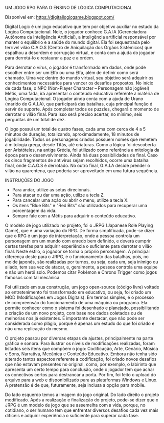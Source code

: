 UM JOGO RPG PARA O ENSINO DE LÓGICA COMPUTACIONAL

Disponivel em: https://digitallogicgame.blogspot.com/


Digital Logic é um jogo educativo que tem por objetivo auxiliar no estudo da Lógica Computacional. Nele, o jogador conhece G.A.IA (Gerenciadora Autônoma da Inteligência Artificial), a inteligência artificial responsável por manter o equilíbrio e a saúde do mundo digital. Ela foi sequestrada pelo terrível vilão C.A.O.S (Centro de Aniquilação dos Órgãos Sistêmicos) que espalhou a desordem e corrupção virtual, e conta com a ajuda do jogador para derrotá-lo e restaurar a paz e a ordem.






Para derrotar o vírus, o jogador é transformado em dados, onde pode escolher entre ser um Elfo ou uma Elfa, além de definir como será chamado. Uma vez dentro do mundo virtual, seu objetivo será adquirir os conhecimentos necessários para vencer os desafios propostos. No início de cada fase, o NPC (Non-Player Character – Personagem não jogável) Métis, uma fada, irá apresentar o conteúdo educativo referente à matéria de Lógica Computacional. O jogador ainda conta com a ajuda de Urano (marido de G.A.I.A), que participará das batalhas, cuja principal função é servir de suporte. Após completar todos os puzzles, chegará o momento de derrotar o vilão final. Para isso será preciso acertar, no mínimo, seis perguntas de um total de dez.





O jogo possui um total de quatro fases, cada uma com cerca de 4 a 5 minutos de duração, totalizando, aproximadamente, 18 minutos de jogabilidade. Todos os personagens criados possuem nomes que remetem à mitologia grega, desde Titãs, até criaturas. Como a lógica foi descoberta por Aristóteles, na antiga Grécia, foi utilizado como referência a mitologia da época para o desenvolvimento. Ainda há duas possibilidades de final. Caso os cinco fragmentos de antivírus sejam recolhidos, ocorre uma batalha final, onde C.A.O.S é derrotado. No outro final, G.A.I.A decide prender o vilão na quarentena, que poderia ser aproveitado em uma futura sequência.



 INSTRUÇÕES DO JOGO

 - Para andar, utilize as setas direcionais. 
 - Para atacar ou dar uma ação, utilize a tecla Z. 
 - Para cancelar uma ação ou abrir o menu, utilize a tecla X. 
 - Os itens "Blue Bits" e "Red Bits" são utilizados para recuperar uma porcentagem da vida. 
 - Sempre fale com a Métis para adquirir o conteúdo educativo. 


O modelo de jogo utilizado no projeto, foi o JRPG (Japanese Role Playing Game), que é uma variação do RPG. De forma simplificada, pode-se dizer que o RPG é um jogo de interpretação, onde a pessoa controla um personagem em um mundo com enredo bem definido, e deverá cumprir certas tarefas para adquirir experiência o suficiente para derrotar o vilão final. Neste estilo, o jogador se torna o próprio personagem. A principal diferença deste para o JRPG, é o funcionamento das batalhas, pois, no molde japonês, são realizadas por turnos, ou seja, cada um, seja inimigo ou aliado, tem sua vez de atacar, e, geralmente, a pessoa controla uma equipe e não um herói solo. Podemos citar Pokémon e Chrono Trigger como jogos famosos com tal mecânica.




Foi utilizado em sua construção, um jogo open-source (código livre) voltado ao entretenimento foi transformado em educativo, ou seja, foi criado um MOD (Modificações em Jogos Digitais). Em termos simples, é o processo de compreensão do funcionamento de uma máquina ou programa. Ela permite conhecer como o sistema foi desenhado e planejado, possibilitando a criação de um novo projeto, com base nos dados coletados ou de melhorias nos já existentes. É importante destacar, que não pode ser considerada como plágio, porque é apenas um estudo do que foi criado e não uma replicação do mesmo. 



O projeto passou por diversas etapas de ajustes, principalmente na parte gráfica e sonora. Para ilustrar os níveis de modificações realizadas, foram listados seis itens que compõem o jogo: Codificação, Arte, Cenário, Música e Sons, Narrativa, Mecânica e Conteúdo Educativo. Embora não tenha sido alterado tantos aspectos referente a codificação, foi criado novos desafios que não estavam presentes no original, como, por exemplo, o labirinto que apresenta um certo tempo para conclusão, onde o jogador tem que achar os conectivos certos para destrancar a porta.  Por fim, foi feito o upload do arquivo para a web e disponibilizado para as plataformas Windows e Linux. A pretensão é de que, futuramente, seja inclusa a opção para mobile.




Do lado esquerdo temos a imagem do jogo original.
 Do lado direito o projeto modificado.
Após a realização e finalização do projeto, pode-se dizer que o JRPG é um modelo de jogo que se assemelha com a vida, porque, no cotidiano, o ser humano tem que  enfrentar diversos desafios cada vez mais difíceis e adquirir experiência o suficiente para superar cada fase.
